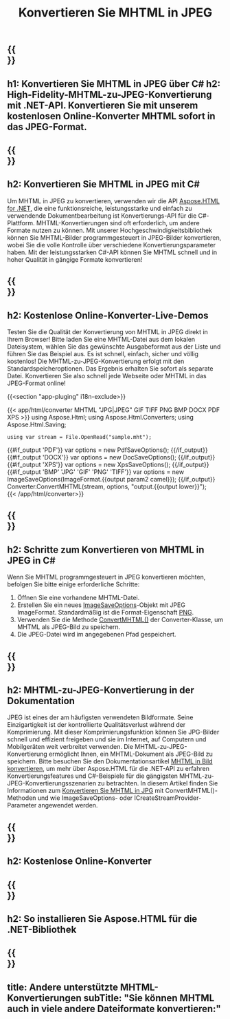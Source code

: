 ﻿---
translation: true
template: /templates/_template-conversion-child.md
title: Konvertieren Sie MHTML in JPEG
description: Konvertieren Sie MHTML in JPEG in C#. Verwenden Sie einfach die Konverter-API innerhalb von ASP.NET oder einer beliebigen .NET-Anwendung. Probieren Sie kostenlos online MHTML to JPEG Converter aus!
url: /net/conversion/mhtml-to-jpeg/
family: html
platformtag: net
feature: conversion
informat: MHTML
outformat: JPEG
otherformats: DOCX PDF XPS BMP GIF PNG TIFF
---

{{<section banner>}}
---
h1: Konvertieren Sie MHTML in JPEG über C#
h2: High-Fidelity-MHTML-zu-JPEG-Konvertierung mit .NET-API. Konvertieren Sie mit unserem kostenlosen Online-Konverter MHTML sofort in das JPEG-Format.
---

{{<section overview>}}
---
h2: Konvertieren Sie MHTML in JPEG mit C#
---

Um MHTML in JPEG zu konvertieren, verwenden wir die API [Aspose.HTML for .NET,](https://products.aspose.com/html/net/) die eine funktionsreiche, leistungsstarke und einfach zu verwendende Dokumentbearbeitung ist Konvertierungs-API für die C#-Plattform. MHTML-Konvertierungen sind oft erforderlich, um andere Formate nutzen zu können. Mit unserer Hochgeschwindigkeitsbibliothek können Sie MHTML-Bilder programmgesteuert in JPEG-Bilder konvertieren, wobei Sie die volle Kontrolle über verschiedene Konvertierungsparameter haben. Mit der leistungsstarken C#-API können Sie MHTML schnell und in hoher Qualität in gängige Formate konvertieren!

{{<section demos>}}
---
h2: Kostenlose Online-Konverter-Live-Demos
---

Testen Sie die Qualität der Konvertierung von MHTML in JPEG direkt in Ihrem Browser! Bitte laden Sie eine MHTML-Datei aus dem lokalen Dateisystem, wählen Sie das gewünschte Ausgabeformat aus der Liste und führen Sie das Beispiel aus. Es ist schnell, einfach, sicher und völlig kostenlos! Die MHTML-zu-JPEG-Konvertierung erfolgt mit den Standardspeicheroptionen. Das Ergebnis erhalten Sie sofort als separate Datei. Konvertieren Sie also schnell jede Webseite oder MHTML in das JPEG-Format online!

{{<section "app-pluging" i18n-exclude>}}

{{< app/html/converter MHTML "JPG|JPEG" GIF TIFF PNG BMP DOCX PDF XPS >}}
using Aspose.Html;
using Aspose.Html.Converters;
using Aspose.Html.Saving;

    using var stream = File.OpenRead("sample.mht");
{{#if_output 'PDF'}}
    var options = new PdfSaveOptions();
{{/if_output}}
{{#if_output 'DOCX'}}
    var options = new DocSaveOptions();
{{/if_output}}
{{#if_output 'XPS'}}
    var options = new XpsSaveOptions();
{{/if_output}}
{{#if_output 'BMP' 'JPG' 'GIF' 'PNG' 'TIFF'}}
    var options = new ImageSaveOptions(ImageFormat.{{output param2 camel}});
{{/if_output}}
    Converter.ConvertMHTML(stream, options, "output.{{output lower}}");   
{{< /app/html/converter>}} 


{{<section steps>}}
---
h2: Schritte zum Konvertieren von MHTML in JPEG in C#
---

Wenn Sie MHTML programmgesteuert in JPEG konvertieren möchten, befolgen Sie bitte einige erforderliche Schritte:
1. Öffnen Sie eine vorhandene MHTML-Datei.
1. Erstellen Sie ein neues [ImageSaveOptions](https://reference.aspose.com/html/net/aspose.html.saving/imagesaveoptions/)-Objekt mit JPEG ImageFormat. Standardmäßig ist die Format-Eigenschaft [PNG](https://reference.aspose.com/html/net/aspose.html.rendering.image/imageformat/).
1. Verwenden Sie die Methode [ConvertMHTML()](https://reference.aspose.com/html/net/aspose.html.converters/converter/convertmhtml/) der Converter-Klasse, um MHTML als JPEG-Bild zu speichern.
1. Die JPEG-Datei wird im angegebenen Pfad gespeichert.

{{<section documentation>}}
---
h2: MHTML-zu-JPEG-Konvertierung in der Dokumentation
---

JPEG ist eines der am häufigsten verwendeten Bildformate. Seine Einzigartigkeit ist der kontrollierte Qualitätsverlust während der Komprimierung. Mit dieser Komprimierungsfunktion können Sie JPG-Bilder schnell und effizient freigeben und sie im Internet, auf Computern und Mobilgeräten weit verbreitet verwenden. Die MHTML-zu-JPEG-Konvertierung ermöglicht Ihnen, ein MHTML-Dokument als JPEG-Bild zu speichern. Bitte besuchen Sie den Dokumentationsartikel [MHTML in Bild konvertieren](https://docs.aspose.com/html/net/converting-between-formats/mhtml-to-image/), um mehr über Aspose.HTML für die .NET-API zu erfahren Konvertierungsfeatures und C#-Beispiele für die gängigsten MHTML-zu-JPEG-Konvertierungsszenarien zu betrachten. In diesem Artikel finden Sie Informationen zum <a href="https://docs.aspose.com/html/net/converting-between-formats/mhtml-to-image/#convert-mhtml-to-jpg -using-imagesaveoptions" target="_blank">Konvertieren Sie MHTML in JPG</a> mit ConvertMHTML()-Methoden und wie ImageSaveOptions- oder ICreateStreamProvider-Parameter angewendet werden.

{{<section online-converters>}}
---
h2: Kostenlose Online-Konverter
---

{{<section get-started>}}
---
h2: So installieren Sie Aspose.HTML für die .NET-Bibliothek
---

{{<section other-conversions>}}
---
title: Andere unterstützte MHTML-Konvertierungen
subTitle: "Sie können MHTML auch in viele andere Dateiformate konvertieren:"
---